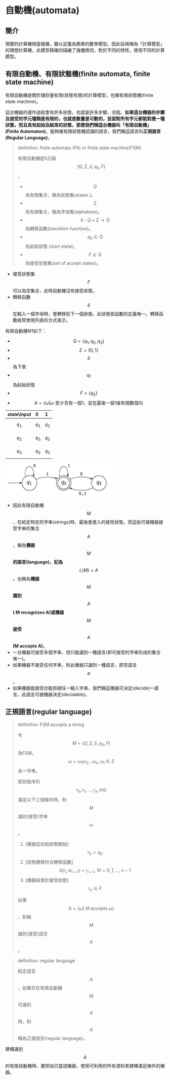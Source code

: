 # 自動機\(automata\)

## 簡介

現實的計算機相當複雜，難以定義為簡單的數學模型。因此採用稱為「計算模型」的理想計算機，此模型精確的描繪了幾種情怳，對於不同的特性，使用不同的計算模型。

## 有限自動機、有限狀態機\(finite automata, finite state machine\)

有限自動機是關於儲存量有限\(狀態有限\)的計算模型，也稱有限狀態機\(finite state machine\)。

這台機器的運作過程會有許多狀態，也就是許多步驟、流程。**如果這台機器的步驟及接受的字元種類是有限的，也就是數量是可數的，並面對所有字元都能對應一種狀態，而且具有起始及結束的狀態，那麼我們稱這台機器叫「有限自動機」\(Finite Automaton\)**。能夠被有限狀態機認識的語言，我們稱這語言叫**正規語言 \(Regular Language\)**。

> definition: finite automata \(FA\) or finite state machine\(FSM\)
>
> 有限自動機是5元組 $$(Q, \Sigma, \delta, q_0, F)$$ ，
>
> * $$Q$$為有限集合，稱為狀態集\(states \)。
> * $$\Sigma$$為有限集合，稱為字母集\(alphabets\)。
> * $$\delta: Q \times \Sigma \rightarrow Q$$為轉移函數\(transition function\)。
> * $$q_0 \in Q$$為起始狀態 \(start state\)。
> * $$F \subseteq Q$$為接受狀態集\(set of accept states\)。

* 接受狀態集$$F$$可以為空集合，此時自動機沒有接受狀態。
* 轉移函數$$\delta$$在輸入一個字母時，會轉移到下一個狀態，此狀態依函數的定義唯一。轉移函數經常使用列表的方式表示。

有限自動機M1如下：

* $$Q=\{q_1, q_2, q_3 \}$$
* $$\Sigma=\{0,1\}$$
* $$\delta$$為下表
* $$q_1$$為起始狀態
* $$F=\{q_2\}$$
* $$A = \{ \omega \vert \omega \text{ 至少含有一個1，並在最後一個1後有偶數個0}\}$$

| state\input | 0 | 1 |
| :--- | :--- | :--- |
| $$q_1$$ | $$q_1$$ | $$q_2$$ |
| $$q_2$$ | $$q_3$$ | $$q_2$$ |
| $$q_3$$ | $$q_2$$ | $$q_2$$ |

![&#x6709;&#x9650;&#x81EA;&#x52D5;&#x6A5F;M1](../.gitbook/assets/finite_automata_m1-min.png)

* 因此有限自動機$$M$$，在給定特定的字串\(strings\)時，最後會進入的接受狀態。而這些可被機器接受字串的集合$$A$$，稱為**機器**$$M$$**的語言\(language\)，記為**$$L(M)=A$$。也稱為**機器**$$M$$**識別**$$A$$**\( M recognizes A\)或機器**$$M$$**接受**$$A$$ **\(M accepts A\)**。
* 一台機器可接受多個字串，但只能識別一種語言\(即可接受的字串形成的集合唯一\)。
* 如果機器不接受任何字串，則此機器只識別一種語言，即空語言$$\emptyset$$。
* 如果機器能接受亦能拒絕任一輸入字串，我們稱這機器可決定\(decide\)一語言，此語言可被機器決定\(decidable\)。

## 正規語言\(regular language\)

> definition: FSM accepts a string
>
> 令$$M=(Q, \Sigma, \delta, q_0, F)$$為FSM，$$\omega = \omega_1 \omega_2 \ldots \omega_n, \omega_i \in \Sigma$$為一字串。
>
> 若狀態序列 $$r_0, r_1, \ldots, r_n, in Q$$ 滿足以下三個條件時，則$$M$$識別\(接受\)字串$$\omega$$。
>
> 1. \[機器從初始狀態開始\]$$r_0 = q_0$$
> 2. \[狀態轉移符合轉移函數\]$$\delta(r_i, w_{i+1}) =r_{i+1}, \ \forall i = 0,1,\ldots, n-1$$
> 3. \[機器結束於接受狀態\]$$r_n \in F$$
>
> 如果$$A= \{ \omega \vert \ M \text{ accepts } \omega\}$$，則稱$$M$$識別\(接受\)語言$$A$$。



> definition: regular language
>
> 給定語言$$A$$，如果存在有限自動機$$M$$可識別$$A$$時，則$$A$$稱為正規語言\(regular language\)。

建構識別$$A$$的有限自動機時，要把自已當成機器，使用可利用的所有資料來建構滿足條件的機器。









